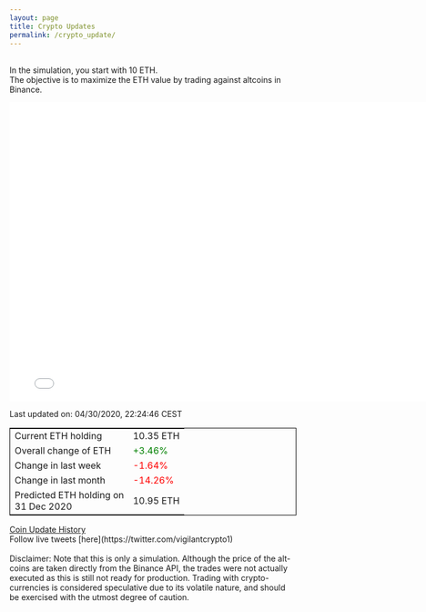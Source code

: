 ```yaml
---
layout: page
title: Crypto Updates
permalink: /crypto_update/
---
```

<br>In the simulation, you start with 10 ETH.<br>The objective is to maximize the ETH value by trading against altcoins 
in Binance.

<iframe width="775" height="525" frameborder="0" scrolling="no" src="//plotly.com/~vikramaditya91/109.embed"></iframe>

Last updated on: 04/30/2020, 22:24:46 CEST 
<table style="border:1px solid black;margin-left:auto;margin-right:auto;">
	<tbody>
	<tr>
		<td>Current ETH holding</td>
		<td>     10.35 ETH</td>
	</tr>
	<tr>
		<td>Overall change of ETH</td>
		<td><font color="green">+3.46%</font></td>
	</tr>
	<tr>
		<td>Change in last week</td>
		<td><font color="red">-1.64%</font></td>
	</tr>
	<tr>
		<td>Change in last month</td>
		<td><font color="red">-14.26%</font></td>
	</tr>
    <tr>
		<td>Predicted ETH holding on<br>31 Dec 2020</td>
		<td>     10.95 ETH</td>
	</tr>
	</tbody>
</table>
<a href="{{ site.baseurl }}/crypto_history">Coin Update History</a>
<br>
Follow live tweets [here](https://twitter.com/vigilantcrypto1)
<br>
<br>
Disclaimer:
Note that this is only a simulation. Although the price of the alt-coins are taken directly from the Binance API, the trades were not actually executed as this is still not ready for production.
Trading with crypto-currencies is considered speculative due to its volatile nature, and should be exercised with the utmost degree of caution.